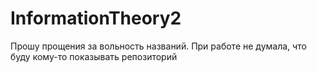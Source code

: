 # InformationTheory2
Прошу прощения за вольность названий. При работе не думала, что буду кому-то показывать репозиторий

